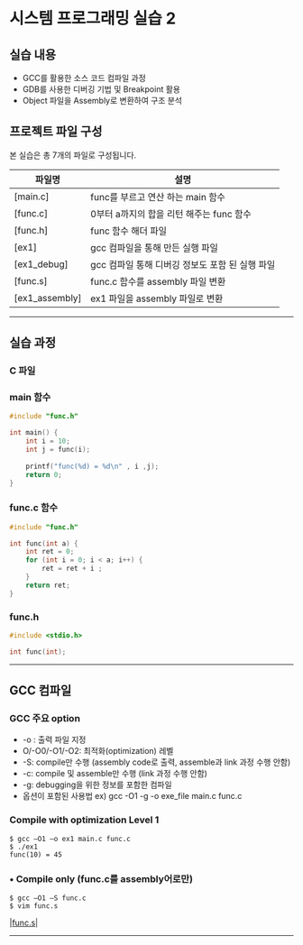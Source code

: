 # 시스템 프로그래밍 실습 2

## 실습 내용
- GCC를 활용한 소스 코드 컴파일 과정
- GDB를 사용한 디버깅 기법 및 Breakpoint 활용
- Object 파일을 Assembly로 변환하여 구조 분석

  
## 프로젝트 파일 구성
본 실습은 총 7개의 파일로 구성됩니다.

| 파일명       | 설명 |
|-------------|--------------------------------------------------|
| [main.c]  | func를 부르고 연산 하는 main 함수 |
| [func.c] | 0부터 a까지의 합을 리턴 해주는 func 함수|
| [func.h]| func 함수 해더 파일 |
| [ex1] | gcc 컴파일을 통해 만든 실행 파일 |
| [ex1_debug] | gcc 컴파일 통해 디버깅 정보도 포함 된 실행 파일 |
| [func.s] | func.c 함수를 assembly 파일 변환 |
| [ex1_assembly] | ex1 파일을 assembly 파일로 변환 | 




**********************
## 실습 과정

### C 파일 

### main 함수 
```c
#include "func.h"

int main() {
	int i = 10;
	int j = func(i);
	
	printf("func(%d) = %d\n" , i ,j);
	return 0;
}
```
### func.c 함수

```c
#include "func.h"

int func(int a) {
	int ret = 0;
	for (int i = 0; i < a; i++) {
		ret = ret + i ;
	}
	return ret;
}
```

### func.h
```c
#include <stdio.h>

int func(int);
```
*********************

## GCC 컴파일 

### GCC 주요 option
* -o <filename>: 출력 파일 지정
* O/-O0/-O1/-O2: 최적화(optimization) 레벨
* -S: compile만 수행 (assembly code로 출력, assemble과 link 과정 수행 안함)
* -c: compile 및 assemble만 수행 (link 과정 수행 안함)
* -g: debugging을 위한 정보를 포함한 컴파일
* 옵션이 포함된 사용법 ex) gcc -O1 -g -o exe_file main.c func.c



### Compile with optimization Level 1
```
$ gcc –O1 –o ex1 main.c func.c
$ ./ex1
func(10) = 45
```

### • Compile only (func.c를 assembly어로만)

```
$ gcc –O1 –S func.c
$ vim func.s
```
|[func.s](https://github.com/ansunho123/System-programming/blob/main/sysprog-labs2/func.s)|

*****************




